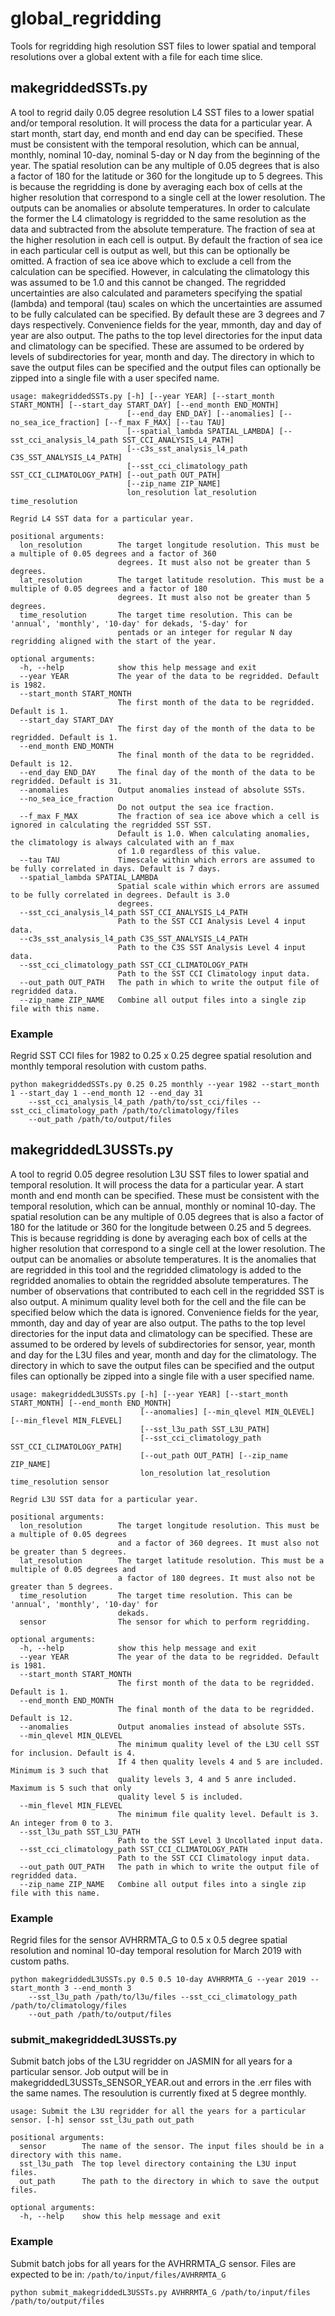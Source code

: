 # global_regridding

Tools for regridding high resolution SST files to lower spatial and temporal resolutions over a global extent with a
file for each time slice.

## makegriddedSSTs.py

A tool to regrid daily 0.05 degree resolution L4 SST files to a lower spatial and/or temporal resolution. It will
process the data for a particular year. A start month, start day, end month and end day can be specified. These must be
consistent with the temporal resolution, which can be annual, monthly, nominal 10-day, nominal 5-day or N day from the
beginning of the year. The spatial resolution can be any multiple of 0.05 degrees that is also a factor of 180 for the
latitude or 360 for the longitude up to 5 degrees. This is because the regridding is done by averaging each box of cells
at the higher resolution that correspond to a single cell at the lower resolution. The outputs can be anomalies or
absolute temperatures. In order to calculate the former the L4 climatology is regridded to the same resolution as the
data and subtracted from the absolute temperature. The fraction of sea at the higher resolution in each cell is output.
By default the fraction of sea ice in each particular cell is output as well, but this can be optionally be omitted. A
fraction of sea ice above which to exclude a cell from the calculation can be specified. However, in calculating the
climatology this was assumed to be 1.0 and this cannot be changed. The regridded uncertainties are also calculated and
parameters specifying the spatial (lambda) and temporal (tau) scales on which the uncertainties are assumed to be fully
calculated can be specified. By default these are 3 degrees and 7 days respectively. Convenience fields for the year,
mmonth, day and day of year are also output. The paths to the top level directories for the input data and climatology
can be specified. These are assumed to be ordered by levels of subdirectories for year, month and day. The directory in
which to save the output files can be specified and the output files can optionally be zipped into a single file with a
user specifed name.

```
usage: makegriddedSSTs.py [-h] [--year YEAR] [--start_month START_MONTH] [--start_day START_DAY] [--end_month END_MONTH]
                          [--end_day END_DAY] [--anomalies] [--no_sea_ice_fraction] [--f_max F_MAX] [--tau TAU]
                          [--spatial_lambda SPATIAL_LAMBDA] [--sst_cci_analysis_l4_path SST_CCI_ANALYSIS_L4_PATH]
                          [--c3s_sst_analysis_l4_path C3S_SST_ANALYSIS_L4_PATH]
                          [--sst_cci_climatology_path SST_CCI_CLIMATOLOGY_PATH] [--out_path OUT_PATH]
                          [--zip_name ZIP_NAME]
                          lon_resolution lat_resolution time_resolution

Regrid L4 SST data for a particular year.

positional arguments:
  lon_resolution        The target longitude resolution. This must be a multiple of 0.05 degrees and a factor of 360
                        degrees. It must also not be greater than 5 degrees.
  lat_resolution        The target latitude resolution. This must be a multiple of 0.05 degrees and a factor of 180
                        degrees. It must also not be greater than 5 degrees.
  time_resolution       The target time resolution. This can be 'annual', 'monthly', '10-day' for dekads, '5-day' for
                        pentads or an integer for regular N day regridding aligned with the start of the year.

optional arguments:
  -h, --help            show this help message and exit
  --year YEAR           The year of the data to be regridded. Default is 1982.
  --start_month START_MONTH
                        The first month of the data to be regridded. Default is 1.
  --start_day START_DAY
                        The first day of the month of the data to be regridded. Default is 1.
  --end_month END_MONTH
                        The final month of the data to be regridded. Default is 12.
  --end_day END_DAY     The final day of the month of the data to be regridded. Default is 31.
  --anomalies           Output anomalies instead of absolute SSTs.
  --no_sea_ice_fraction
                        Do not output the sea ice fraction.
  --f_max F_MAX         The fraction of sea ice above which a cell is ignored in calculating the regridded SST SST.
                        Default is 1.0. When calculating anomalies, the climatology is always calculated with an f_max
                        of 1.0 regardless of this value.
  --tau TAU             Timescale within which errors are assumed to be fully correlated in days. Default is 7 days.
  --spatial_lambda SPATIAL_LAMBDA
                        Spatial scale within which errors are assumed to be fully correlated in degrees. Default is 3.0
                        degrees.
  --sst_cci_analysis_l4_path SST_CCI_ANALYSIS_L4_PATH
                        Path to the SST CCI Analysis Level 4 input data.
  --c3s_sst_analysis_l4_path C3S_SST_ANALYSIS_L4_PATH
                        Path to the C3S SST Analysis Level 4 input data.
  --sst_cci_climatology_path SST_CCI_CLIMATOLOGY_PATH
                        Path to the SST CCI Climatology input data.
  --out_path OUT_PATH   The path in which to write the output file of regridded data.
  --zip_name ZIP_NAME   Combine all output files into a single zip file with this name.
```

### Example

Regrid SST CCI files for 1982 to 0.25 x 0.25 degree spatial resolution and monthly temporal resolution with custom
paths.

```
python makegriddedSSTs.py 0.25 0.25 monthly --year 1982 --start_month 1 --start_day 1 --end_month 12 --end_day 31
    --sst_cci_analysis_l4_path /path/to/sst_cci/files --sst_cci_climatology_path /path/to/climatology/files
    --out_path /path/to/output/files
```

## makegriddedL3USSTs.py

A tool to regrid 0.05 degree resolution L3U SST files to lower spatial and temporal resolution. It will process the data
for a particular year. A start month and end month can be specified. These must be consistent with the temporal
resolution, which can be annual, monthly or nominal 10-day. The spatial resolution can be any multiple of 0.05 degrees
that is also a factor of 180 for the latitude or 360 for the longitude between 0.25 and 5 degrees. This is because
regridding is done by averaging each box of cells at the higher resolution that correspond to a single cell at the lower
resolution. The output can be anomalies or absolute temperatures. It is the anomalies that are regridded in this tool
and the regridded climatology is added to the regridded anomalies to obtain the regridded absolute temperatures. The
number of observations that contributed to each cell in the regridded SST is also output. A minimum quality level both
for the cell and the file can be specified below which the data is ignored. Convenience fields for the year, mmonth, day
and day of year are also output. The paths to the top level directories for the input data and climatology can be
specified. These are assumed to be ordered by levels of subdirectories for sensor, year, month and day for the L3U files
and year, month and day for the climatology. The directory in which to save the output files can be specified and the
output files can optionally be zipped into a single file with a user specified name.

```
usage: makegriddedL3USSTs.py [-h] [--year YEAR] [--start_month START_MONTH] [--end_month END_MONTH]
                             [--anomalies] [--min_qlevel MIN_QLEVEL] [--min_flevel MIN_FLEVEL]
                             [--sst_l3u_path SST_L3U_PATH]
                             [--sst_cci_climatology_path SST_CCI_CLIMATOLOGY_PATH]
                             [--out_path OUT_PATH] [--zip_name ZIP_NAME]
                             lon_resolution lat_resolution time_resolution sensor

Regrid L3U SST data for a particular year.

positional arguments:
  lon_resolution        The target longitude resolution. This must be a multiple of 0.05 degrees
                        and a factor of 360 degrees. It must also not be greater than 5 degrees.
  lat_resolution        The target latitude resolution. This must be a multiple of 0.05 degrees and
                        a factor of 180 degrees. It must also not be greater than 5 degrees.
  time_resolution       The target time resolution. This can be 'annual', 'monthly', '10-day' for
                        dekads.
  sensor                The sensor for which to perform regridding.

optional arguments:
  -h, --help            show this help message and exit
  --year YEAR           The year of the data to be regridded. Default is 1981.
  --start_month START_MONTH
                        The first month of the data to be regridded. Default is 1.
  --end_month END_MONTH
                        The final month of the data to be regridded. Default is 12.
  --anomalies           Output anomalies instead of absolute SSTs.
  --min_qlevel MIN_QLEVEL
                        The minimum quality level of the L3U cell SST for inclusion. Default is 4.
                        If 4 then quality levels 4 and 5 are included. Minimum is 3 such that
                        quality levels 3, 4 and 5 anre included. Maximum is 5 such that only
                        quality level 5 is included.
  --min_flevel MIN_FLEVEL
                        The minimum file quality level. Default is 3. An integer from 0 to 3.
  --sst_l3u_path SST_L3U_PATH
                        Path to the SST Level 3 Uncollated input data.
  --sst_cci_climatology_path SST_CCI_CLIMATOLOGY_PATH
                        Path to the SST CCI Climatology input data.
  --out_path OUT_PATH   The path in which to write the output file of regridded data.
  --zip_name ZIP_NAME   Combine all output files into a single zip file with this name.
```

### Example

Regrid files for the sensor AVHRRMTA_G to 0.5 x 0.5 degree spatial resolution and nominal 10-day temporal resolution
for March 2019 with custom paths.

```
python makegriddedL3USSTs.py 0.5 0.5 10-day AVHRRMTA_G --year 2019 --start_month 3 --end_month 3
    --sst_l3u_path /path/to/l3u/files --sst_cci_climatology_path /path/to/climatology/files
    --out_path /path/to/output/files
```
### submit_makegriddedL3USSTs.py

Submit batch jobs of the L3U regridder on JASMIN for all years for a particular sensor. Job output will be in
makegriddedL3USSTs_SENSOR_YEAR.out and errors in the .err files with the same names. The resoulution is currently
fixed at 5 degree monthly.

```
usage: Submit the L3U regridder for all the years for a particular sensor. [-h] sensor sst_l3u_path out_path

positional arguments:
  sensor        The name of the sensor. The input files should be in a directory with this name.
  sst_l3u_path  The top level directory containing the L3U input files.
  out_path      The path to the directory in which to save the output files.

optional arguments:
  -h, --help    show this help message and exit
```

### Example

Submit batch jobs for all years for the AVHRRMTA_G sensor. Files are expected to be in:
`/path/to/input/files/AVHRRMTA_G`

```
python submit_makegriddedL3USSTs.py AVHRRMTA_G /path/to/input/files /path/to/output/files
```